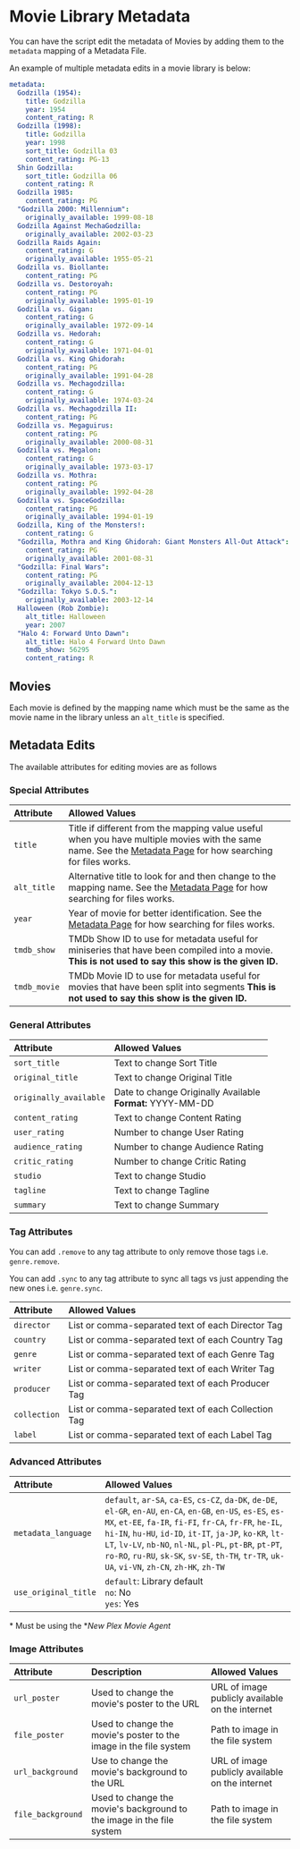 # Movie Library Metadata

You can have the script edit the metadata of Movies by adding them to the `metadata` mapping of a Metadata File.

An example of multiple metadata edits in a movie library is below:
```yaml
metadata:
  Godzilla (1954):
    title: Godzilla
    year: 1954
    content_rating: R
  Godzilla (1998):
    title: Godzilla
    year: 1998
    sort_title: Godzilla 03
    content_rating: PG-13
  Shin Godzilla:
    sort_title: Godzilla 06
    content_rating: R
  Godzilla 1985:
    content_rating: PG
  "Godzilla 2000: Millennium":
    originally_available: 1999-08-18
  Godzilla Against MechaGodzilla:
    originally_available: 2002-03-23
  Godzilla Raids Again:
    content_rating: G
    originally_available: 1955-05-21
  Godzilla vs. Biollante:
    content_rating: PG
  Godzilla vs. Destoroyah:
    content_rating: PG
    originally_available: 1995-01-19
  Godzilla vs. Gigan:
    content_rating: G
    originally_available: 1972-09-14
  Godzilla vs. Hedorah:
    content_rating: G
    originally_available: 1971-04-01
  Godzilla vs. King Ghidorah:
    content_rating: PG
    originally_available: 1991-04-28
  Godzilla vs. Mechagodzilla:
    content_rating: G
    originally_available: 1974-03-24
  Godzilla vs. Mechagodzilla II:
    content_rating: PG
  Godzilla vs. Megaguirus:
    content_rating: PG
    originally_available: 2000-08-31
  Godzilla vs. Megalon:
    content_rating: G
    originally_available: 1973-03-17
  Godzilla vs. Mothra:
    content_rating: PG
    originally_available: 1992-04-28
  Godzilla vs. SpaceGodzilla:
    content_rating: PG
    originally_available: 1994-01-19
  Godzilla, King of the Monsters!:
    content_rating: G
  "Godzilla, Mothra and King Ghidorah: Giant Monsters All-Out Attack":
    content_rating: PG
    originally_available: 2001-08-31
  "Godzilla: Final Wars":
    content_rating: PG
    originally_available: 2004-12-13
  "Godzilla: Tokyo S.O.S.":
    originally_available: 2003-12-14
  Halloween (Rob Zombie):
    alt_title: Halloween
    year: 2007
  "Halo 4: Forward Unto Dawn":
    alt_title: Halo 4 Forward Unto Dawn
    tmdb_show: 56295
    content_rating: R
```

## Movies

Each movie is defined by the mapping name which must be the same as the movie name in the library unless an `alt_title` is specified.

## Metadata Edits

The available attributes for editing movies are as follows

### Special Attributes

| Attribute    | Allowed Values                                                                                                                                                                                    |
|:-------------|:--------------------------------------------------------------------------------------------------------------------------------------------------------------------------------------------------|
| `title`      | Title if different from the mapping value useful when you have multiple movies with the same name. See the [Metadata Page](../metadata.md#metadata-attributes) for how searching for files works. |
| `alt_title`  | Alternative title to look for and then change to the mapping name. See the [Metadata Page](../metadata.md#metadata-attributes) for how searching for files works.                                 |
| `year`       | Year of movie for better identification. See the [Metadata Page](../metadata.md#metadata-attributes) for how searching for files works.                                                           |
| `tmdb_show`  | TMDb Show ID to use for metadata useful for miniseries that have been compiled into a movie. **This is not used to say this show is the given ID.**                                               |
| `tmdb_movie` | TMDb Movie ID to use for metadata useful for movies that have been split into segments **This is not used to say this show is the given ID.**                                                     |

### General Attributes

| Attribute              | Allowed Values                                                |
|:-----------------------|:--------------------------------------------------------------|
| `sort_title`           | Text to change Sort Title                                     |
| `original_title`       | Text to change Original Title                                 |
| `originally_available` | Date to change Originally Available<br>**Format:** YYYY-MM-DD |
| `content_rating`       | Text to change Content Rating                                 |
| `user_rating`          | Number to change User Rating                                  |
| `audience_rating`      | Number to change Audience Rating                              |
| `critic_rating`        | Number to change Critic Rating                                |
| `studio`               | Text to change Studio                                         |
| `tagline`              | Text to change Tagline                                        |
| `summary`              | Text to change Summary                                        |

### Tag Attributes

You can add `.remove` to any tag attribute to only remove those tags i.e. `genre.remove`.

You can add `.sync` to any tag attribute to sync all tags vs just appending the new ones i.e. `genre.sync`.

| Attribute    | Allowed Values                                      |
|:-------------|:----------------------------------------------------|
| `director`   | List or comma-separated text of each Director Tag   |
| `country`    | List or comma-separated text of each Country Tag    |
| `genre`      | List or comma-separated text of each Genre Tag      |
| `writer`     | List or comma-separated text of each Writer Tag     |
| `producer`   | List or comma-separated text of each Producer Tag   |
| `collection` | List or comma-separated text of each Collection Tag |
| `label`      | List or comma-separated text of each Label Tag      |

### Advanced Attributes

| Attribute            | Allowed Values                                                                                                                                                                                                                                                                                                                                                                                      |
|:---------------------|:----------------------------------------------------------------------------------------------------------------------------------------------------------------------------------------------------------------------------------------------------------------------------------------------------------------------------------------------------------------------------------------------------|
| `metadata_language`  | `default`, `ar-SA`, `ca-ES`, `cs-CZ`, `da-DK`, `de-DE`, `el-GR`, `en-AU`, `en-CA`, `en-GB`, `en-US`, `es-ES`, `es-MX`, `et-EE`, `fa-IR`, `fi-FI`, `fr-CA`, `fr-FR`, `he-IL`, `hi-IN`, `hu-HU`, `id-ID`, `it-IT`, `ja-JP`, `ko-KR`, `lt-LT`, `lv-LV`, `nb-NO`, `nl-NL`, `pl-PL`, `pt-BR`, `pt-PT`, `ro-RO`, `ru-RU`, `sk-SK`, `sv-SE`, `th-TH`, `tr-TR`, `uk-UA`, `vi-VN`, `zh-CN`, `zh-HK`, `zh-TW` |
| `use_original_title` | `default`: Library default<br>`no`: No<br>`yes`: Yes                                                                                                                                                                                                                                                                                                                                                |

\* Must be using the **New Plex Movie Agent*

### Image Attributes

| Attribute         | Description                                                           | Allowed Values                                  |
|:------------------|:----------------------------------------------------------------------|:------------------------------------------------|
| `url_poster`      | Used to change the movie's poster to the URL                          | URL of image publicly available on the internet |
| `file_poster`     | Used to change the movie's poster to the image in the file system     | Path to image in the file system                |
| `url_background`  | Use to change the movie's background to the URL                       | URL of image publicly available on the internet |
| `file_background` | Used to change the movie's background to the image in the file system | Path to image in the file system                |

